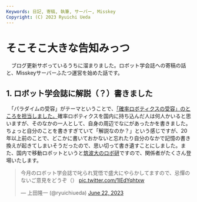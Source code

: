 ```yaml
---
Keywords: 日記, 寄稿, 執筆, サーバー, Misskey
Copyright: (C) 2023 Ryuichi Ueda
---
```


# そこそこ大きな告知みっつ

　ブログ更新サボっているうちに溜まりました。ロボット学会誌への寄稿の話と、Misskeyサーバーふたつ運営を始めた話です。

## 1. ロボット学会誌に解説（？）書きました

　「パラダイムの受容」がテーマということで、[「確率ロボティクスの受容」のところを担当しました。](https://www.jstage.jst.go.jp/article/jrsj/41/5/41_41_443/_article/-char/ja/)確率ロボティクスを国内に持ち込んだ人は何人かいると思いますが、そのなかの一人として、自身の周辺でなにがあったかを書きました。ちょっと自分のことを書きすぎていて「解説なのか？」という感じですが、20年以上前のことで、どこかに書いておかないと忘れたり自分のなかで記憶の書き換えが起きてしまいそうだったので、思い切って書き遺すことにしました。また、国内で移動ロボットというと[筑波大のロボ研](https://www.roboken.iit.tsukuba.ac.jp/)ですので、関係者がたくさん登場いたします。

<blockquote class="twitter-tweet" data-partner="tweetdeck"><p lang="ja" dir="ltr">今月のロボット学会誌で叱られ覚悟で盛大にやらかしてますので、忌憚のないご意見をどうぞ（） <a href="https://t.co/1IEdYqhtxw">pic.twitter.com/1IEdYqhtxw</a></p>&mdash; 上田隆一 (@ryuichiueda) <a href="https://twitter.com/ryuichiueda/status/1671713106328952833?ref_src=twsrc%5Etfw">June 22, 2023</a></blockquote>
<script async src="https://platform.twitter.com/widgets.js" charset="utf-8"></script>

